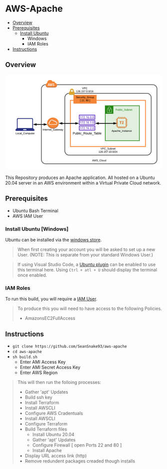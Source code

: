 [windows-store]: https://www.microsoft.com/store/productId/9NBLGGH4MSV6
[ubuntu-plug]: https://marketplace.visualstudio.com/items?itemName=Docter60.vscode-terminal-for-ubuntu
[aws-IAM]: https://console.aws.amazon.com/iam/home
[Overview-img]: https://github.com/SeanSnake93/aws-apache/blob/master/Documentation/overview.png

#   AWS-Apache

* [Overview](#Overview)
* [Prerequisites](#Prerequisites)
    - [Install Ubuntu](#Install_Ubuntu_[Windows])
        - Windows
        - IAM Roles
* [Instructions](#Instructions)

## Overview

![Network Overview][Overview-img]

This Repository produces an Apache application. All hosted on a Ubuntu 20.04 server in an AWS environment within a Virtual Private Cloud network.

## Prerequisites

* Ubuntu Bash Terminal
* AWS IAM User

### Install Ubuntu [Windows]

Ubuntu can be installed via the [windows store][windows-store].

> When first creating your account you will be asked to set up a new User.
> (NOTE: This is separate from your standard Windows User.)

> If using Visual Studio Code, a [Ubuntu plugin][ubuntu-plug] can be enabled to use this terminal here. Using `Ctrl + atl + U` should display the terminal once enabled.

### IAM Roles

To run this build, you will require a [IAM User][aws-IAM].

> To produce this you will need to have access to the following Policies.
> * AmazonsEC2FullAccess

## Instructions

- `git clone https://github.com/SeanSnake93/aws-apache`
- `cd aws-apache`
- `sh build.sh`
    - Enter AMI Access Key
    - Enter AMI Secret Access Key
    - Enter AWS Region

> This will then run the folloing processes:
> * Gather 'apt' Updates
> * Build ssh key
> * Install Terraform
> * Install AWSCLI
> * Configure AWS Cradentuals
> * Install AWSCLI
> * Configure Terraform
> * Build Terraform files
>   * Install Ubuntu 20.04
>   * Gather 'apt' Updates
>   * Configure Firewall [ open Ports 22 and 80 ]
>   * Install Apache
> * Display URL access link (http)
> * Remove redundent packages creaded though installs
